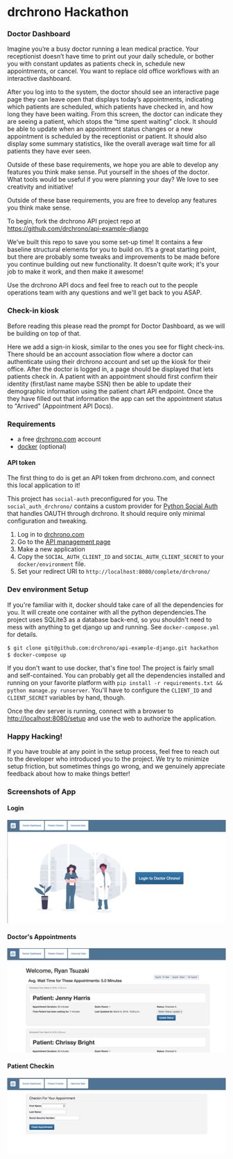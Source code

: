 # drchrono Hackathon

### Doctor Dashboard

Imagine you’re a busy doctor running a lean medical practice. Your receptionist doesn’t have time to print out your daily schedule, 
or bother you with constant updates as patients check in, schedule new appointments, or cancel. 
You want to replace old office workflows with an interactive dashboard.

After you log into to the system, the doctor should see an interactive page page they can leave open that displays today’s appointments, 
indicating which patients are scheduled, which patients have checked in, and how long they have been waiting. From this screen, the doctor 
can indicate they are seeing a patient, which stops the “time spent waiting” clock. It should be able to update when an appointment status 
changes or a new appointment is scheduled by the receptionist or patient. It should also display some summary statistics, 
like the overall average wait time for all patients they have ever seen.

Outside of these base requirements, we hope you are able to develop any features you think make sense. Put yourself in the shoes of the doctor. 
What tools would be useful if you were planning your day? We love to see creativity and initiative!


Outside of these base requirements, you are free to develop any features you think
make sense.

To begin, fork the drchrono API project repo at https://github.com/drchrono/api-example-django

We’ve built this repo to save you some set-up time! It contains a few baseline structural elements for you to build on.
It’s a great starting point, but there are probably some tweaks and improvements to be made before you continue building 
out new functionality. It doesn't quite work; it's your job to make it work, and then make it awesome!

Use the drchrono API docs and feel free to reach out to the people operations team with any questions and we'll get back
to you ASAP.


### Check-in kiosk

Before reading this please read the prompt for Doctor Dashboard, as we will be building on top of that.

Here we add a sign-in kiosk, similar to the ones you see for flight check-ins.
There should be an account association flow where a doctor can authenticate using
their drchrono account and set up the kiosk for their office.
After the doctor is logged in, a page should be displayed that lets patients check
in. A patient with an appointment should first confirm their identity (first/last
name maybe SSN) then be able to update their demographic information using the
patient chart API endpoint.  Once the they have filled out that information the
app can set the appointment status to "Arrived" (Appointment API Docs).


### Requirements
- a free [drchrono.com](https://www.drchrono.com/sign-up/) account
- [docker](https://www.docker.com/community-edition) (optional)


#### API token 
The first thing to do is get an API token from drchrono.com, and connect this local application to it!

This project has `social-auth` preconfigured for you. The `social_auth_drchrono/` contains a custom provider for
[Python Social Auth](http://python-social-auth.readthedocs.io/en/latest/) that handles OAUTH through drchrono. It should
 require only minimal configuration and tweaking. 

1) Log in to [drchrono.com](https://www.drchrono.com)
2) Go to the [API management page](https://app.drchrono.com/api-management/)
3) Make a new application
4) Copy the `SOCIAL_AUTH_CLIENT_ID` and `SOCIAL_AUTH_CLIENT_SECRET` to your `docker/environment` file.
5) Set your redirect URI to `http://localhost:8080/complete/drchrono/`


### Dev environment Setup
If you're familiar with it, docker should take care of all the dependencies for you. It will create one container with 
all the python dependencies.The project uses SQLite3 as a database back-end, so you shouldn't need to mess with anything 
to get django up and running. See `docker-compose.yml` for details.

``` 
$ git clone git@github.com:drchrono/api-example-django.git hackathon
$ docker-compose up
```

If you don't want to use docker, that's fine too! The project is fairly small and self-contained. You can probably get all
the dependencies installed and running on your favorite platform with `pip install -r requirements.txt && python manage.py runserver`. You'll have to configure the `CLIENT_ID` and `CLIENT_SECRET` variables by hand, though.

Once the dev server is running, connect with a browser to [http://localhost:8080/setup]() and use the web to authorize 
the application.


### Happy Hacking!
If you have trouble at any point in the setup process, feel free to reach out to the developer
who introduced you to the project. We try to minimize setup friction, but sometimes things go wrong, and we genuinely 
appreciate feedback about how to make things better!

### Screenshots of App

#### Login
![Login Screenshot](https://raw.githubusercontent.com/rtsuzaki/api-example-django/master/screenshots/Screen%20Shot%202019-03-06%20at%202.17.20%20PM.png?raw=true)

#### Doctor's Appointments
![Main Screenshot](https://github.com/rtsuzaki/api-example-django/blob/master/screenshots/Screen%20Shot%202019-03-06%20at%202.27.36%20PM.png?raw=true)

#### Patient Checkin
![Checkin Screenshot](https://github.com/rtsuzaki/api-example-django/blob/master/screenshots/Screen%20Shot%202019-03-06%20at%202.20.06%20PM.png?raw=true)
